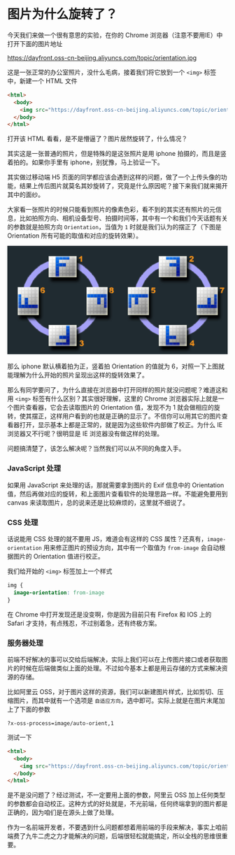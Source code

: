 # 图片为什么旋转了？

今天我们来做一个很有意思的实验，在你的 Chrome 浏览器（注意不要用IE）中打开下面的图片地址

https://dayfront.oss-cn-beijing.aliyuncs.com/topic/orientation.jpg

这是一张正常的办公室照片，没什么毛病，接着我们将它放到一个 `<img>` 标签中，新建一个 HTML 文件

```html
<html>
  <body>
    <img src="https://dayfront.oss-cn-beijing.aliyuncs.com/topic/orientation.jpg" width="600px" />
  </body>
</html>
```

打开该 HTML 看看，是不是懵逼了？图片居然旋转了，什么情况？

其实这是一张普通的照片，但是特殊的是这张照片是用 iphone 拍摄的，而且是竖着拍的。如果你手里有 iphone，别犹豫，马上验证一下。

其实做过移动端 H5 页面的同学都应该会遇到这样的问题，做了一个上传头像的功能，结果上传后图片就莫名其妙旋转了，究竟是什么原因呢？接下来我们就来揭开其中的面纱。

大家看一张照片的时候只能看到照片的像素色彩，看不到的其实还有照片的元信息，比如拍照方向、相机设备型号、拍摄时间等，其中有一个和我们今天话题有关的参数就是拍照方向 `Orientation`，当值为 `1` 时就是我们认为的摆正了（下图是 Orientation 所有可能的取值和对应的旋转效果）。

![1541756834533-8542.gif](./1541756834533-8542.gif)

那么 iphone 默认横着拍为正，竖着拍 Orientation 的值就为 6，对照一下上图就能理解为什么开始的照片呈现出这样的旋转效果了。

那么有同学要问了，为什么直接在浏览器中打开同样的照片就没问题呢？难道这和用 `<img>` 标签有什么区别？其实很好理解，这里的 Chrome 浏览器实际上就是一个图片查看器，它会去读取图片的 Orientation 值，发现不为 1 就会做相应的旋转，使其摆正，这样用户看到的也就是正确的显示了。不信你可以用其它的图片查看器打开，显示基本上都是正常的，就是因为这些软件内部做了校正。为什么 IE 浏览器又不行呢？很明显是 IE 浏览器没有做这样的处理。

问题搞清楚了，该怎么解决呢？当然我们可以从不同的角度入手。

### JavaScript 处理

如果用 JavaScript 来处理的话，那就需要拿到图片的 Exif 信息中的 Orientation 值，然后再做对应的旋转，和上面图片查看软件的处理思路一样。不能避免要用到 canvas 来读取图片，总的说来还是比较麻烦的，这里就不细说了。

### CSS 处理

话说能用 CSS 处理的就不要用 JS，难道会有这样的 CSS 属性？还真有，`image-orientation` 用来修正图片的预设方向，其中有一个取值为 `from-image` 会自动根据图片的 Orientation 值进行校正。

我们给开始的 `<img>` 标签加上一个样式

```css
img {
  image-orientation: from-image
}
```

在 Chrome 中打开发现还是没变啊，你是因为目前只有 Firefox 和 IOS 上的 Safari 才支持，有点残忍，不过别着急，还有终极方案。

### 服务器处理

前端不好解决的事可以交给后端解决，实际上我们可以在上传图片接口或者获取图片的时候在后端做类似上面的处理。不过如今基本上都是用云存储的方式来解决资源的存储。

比如阿里云 OSS，对于图片这样的资源，我们可以新建图片样式，比如剪切、压缩图片，而其中就有一个选项是 `自适应方向`，选中即可。实际上就是在图片末尾加上了下面的参数

```
?x-oss-process=image/auto-orient,1
```

测试一下

```html
<html>
  <body>
    <img src="https://dayfront.oss-cn-beijing.aliyuncs.com/topic/orientation.jpg?x-oss-process=image/auto-orient,1" width="600px" />
  </body>
</html>
```

是不是没问题了？经过测试，不一定要用上面的参数，阿里云 OSS 加上任何类型的参数都会自动校正。这种方式的好处就是，不光前端，任何终端拿到的图片都是正确的，因为咱们是在源头上做了处理。

作为一名前端开发者，不要遇到什么问题都想着用前端的手段来解决，事实上咱前端费了九牛二虎之力才能解决的问题，后端很轻松就能搞定，所以全栈的思维很重要。